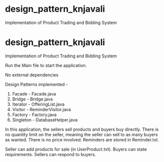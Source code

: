# design_pattern_knjavali
Implementation of Product Trading and Bidding System

# design_pattern_knjavali
Implementation of Product Trading and Bidding System

Run the Main file to start the application.

No external dependencies

Design Patterns implemented - 

1. Facade - Facade.java
2. Bridge - Bridge.java
3. Iterator - OfferingList.java
4. Visitor - ReminderVisitor.java
5. Factory - Factory.java
6. Singleton - DatabaseHelper.java

In this application, the sellers sell products and buyers buy directly. There is no quantity limit on the seller, meaning the seller can sell to as many buyers as wanted. There is no price involved. Reminders are stored in Reminder.txt.

Seller can add products for sale (in UserProduct.txt). Buyers can state requirements. Sellers can respond to buyers.
